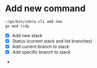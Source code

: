 
# Add new command

```bash
~/go/bin/cobra-cli add new
go mod tidy
```

- [x] Add new stack
- [x] Status (current stack and list branches)
- [x] Add current branch to stack
- [x] Add specific branch to stack
- 
